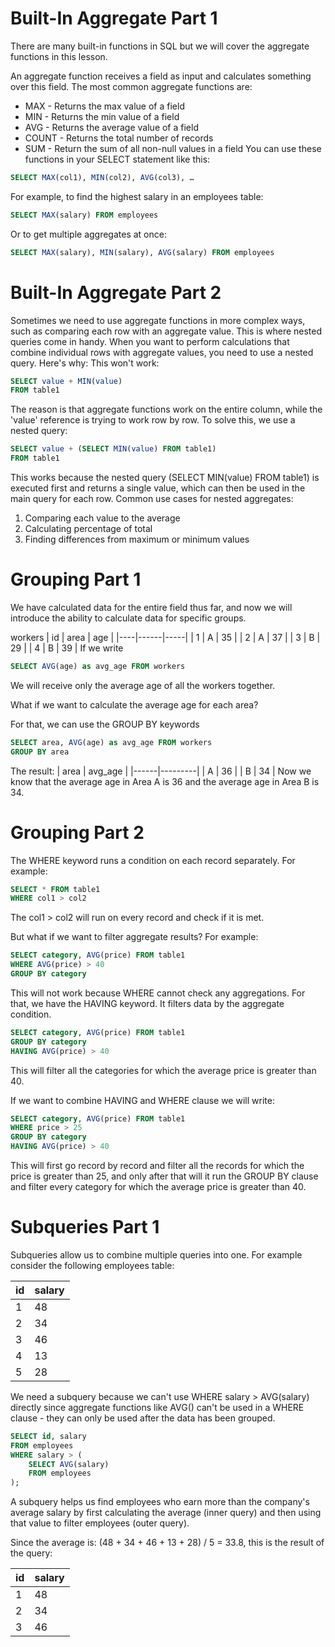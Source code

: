 # Built-In Aggregate Part 1


There are many built-in functions in SQL but we will cover the aggregate functions in this lesson.

An aggregate function receives a field as input and calculates something over this field. The most common aggregate functions are:

- MAX - Returns the max value of a field
- MIN - Returns the min value of a field
- AVG - Returns the average value of a field
- COUNT - Returns the total number of records
- SUM - Return the sum of all non-null values in a field
You can use these functions in your SELECT statement like this:
```sql
SELECT MAX(col1), MIN(col2), AVG(col3), …
```
For example, to find the highest salary in an employees table:
```sql
SELECT MAX(salary) FROM employees
```
Or to get multiple aggregates at once:
```sql
SELECT MAX(salary), MIN(salary), AVG(salary) FROM employees
```

# Built-In Aggregate Part 2


Sometimes we need to use aggregate functions in more complex ways, such as comparing each row with an aggregate value. This is where nested queries come in handy.
When you want to perform calculations that combine individual rows with aggregate values, you need to use a nested query. Here's why:
This won't work:
```sql
SELECT value + MIN(value)
FROM table1
```
The reason is that aggregate functions work on the entire column, while the 'value' reference is trying to work row by row. To solve this, we use a nested query:
```sql
SELECT value + (SELECT MIN(value) FROM table1)
FROM table1
```
This works because the nested query (SELECT MIN(value) FROM table1) is executed first and returns a single value, which can then be used in the main query for each row.
Common use cases for nested aggregates:
1. Comparing each value to the average
2. Calculating percentage of total
3. Finding differences from maximum or minimum values

# Grouping Part 1


We have calculated data for the entire field thus far, and now we will introduce the ability to calculate data for specific groups.

workers
| id | area | age |
|----|------|-----|
|  1 |  A   | 35  |
|  2 |  A   | 37  |
|  3 |  B   | 29  |
|  4 |  B   | 39  |
If we write 
```sql
SELECT AVG(age) as avg_age FROM workers
```
We will receive only the average age of all the workers together. 

What if we want to calculate the average age for each area?

For that, we can use the GROUP BY keywords
```sql
SELECT area, AVG(age) as avg_age FROM workers
GROUP BY area
```
The result:
| area | avg_age |
|------|---------|
|  A   |   36    |
|  B   |   34    |
Now we know that the average age in Area A is 36 and the average age in Area B is 34.

# Grouping Part 2


The WHERE keyword runs a condition on each record separately. For example:
```sql
SELECT * FROM table1
WHERE col1 > col2
```
The col1 > col2 will run on every record and check if it is met.

But what if we want to filter aggregate results? For example:
```sql
SELECT category, AVG(price) FROM table1
WHERE AVG(price) > 40
GROUP BY category
```
This will not work because WHERE cannot check any aggregations. For that, we have the HAVING keyword. It filters data by the aggregate condition.
```sql
SELECT category, AVG(price) FROM table1
GROUP BY category
HAVING AVG(price) > 40
```
This will filter all the categories for which the average price is greater than 40.

If we want to combine HAVING and WHERE clause we will write:
```sql
SELECT category, AVG(price) FROM table1
WHERE price > 25
GROUP BY category
HAVING AVG(price) > 40
```
This will first go record by record and filter all the records for which the price is greater than 25, and only after that will it run the GROUP BY clause and filter every category for which the average price is greater than 40.

# Subqueries Part 1


Subqueries allow us to combine multiple queries into one. For example consider the following employees table:

| id | salary |
|----|--------|
| 1  |   48   |
| 2  |   34   |
| 3  |   46   |
| 4  |   13   |
| 5  |   28   |

We need a subquery because we can't use WHERE salary > AVG(salary) directly since aggregate functions like AVG() can't be used in a WHERE clause - they can only be used after the data has been grouped.
```sql
SELECT id, salary
FROM employees
WHERE salary > (
    SELECT AVG(salary)
    FROM employees
);
```
A subquery helps us find employees who earn more than the company's average salary by first calculating the average (inner query) and then using that value to filter employees (outer query).

Since the average is: (48 + 34 + 46 + 13 + 28) / 5 = 33.8, this is the result of the query:

| id | salary |
|----|--------|
|  1 |   48   |
|  2 |   34   |
|  3 |   46   |
